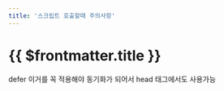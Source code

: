 ```yaml
---
title: '스크립트 호출할때 주의사항'
---
```


# {{ $frontmatter.title }}


defer 이거를 꼭 적용해야 동기화가 되어서 head 태그에서도 사용가능